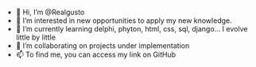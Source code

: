 - 👋 Hi, I’m @Realgusto
- 👀 I’m interested in new opportunities to apply my new knowledge.
- 🌱 I’m currently learning delphi, phyton, html, css, sql, django... I evolve little by little
- 💞️ I’m collaborating on projects under implementation 
- 📫 To find me, you can access my link on GitHub

<!---
Realgusto/Realgusto is a ✨ special ✨ repository because its `README.md` (this file) appears on your GitHub profile.
You can click the Preview link to take a look at your changes.
--->
